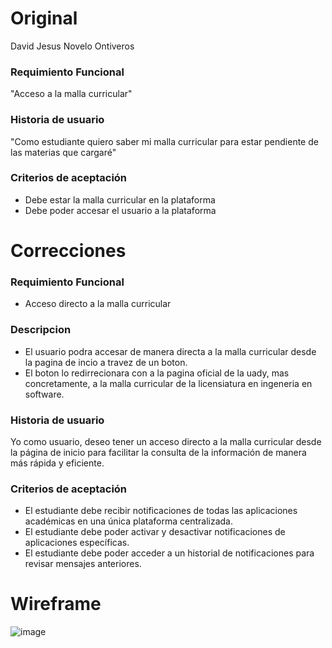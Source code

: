 # Original
David Jesus Novelo Ontiveros

### Requimiento Funcional
"Acceso a la malla curricular"


### Historia de  usuario
"Como estudiante quiero saber mi malla curricular para estar pendiente de las materias que cargaré"

### Criterios de aceptación

- Debe estar la malla curricular en la plataforma
 - Debe poder accesar el usuario a la plataforma
   
# Correcciones
### Requimiento Funcional
- Acceso directo a la malla curricular

### Descripcion

- El usuario podra accesar de manera directa a la malla curricular desde la pagina de incio a travez de un boton.
- El boton lo redirrecionara con a la pagina oficial de la uady, mas concretamente, a la malla curricular de la licensiatura en ingeneria en software.



### Historia de  usuario
Yo como usuario, deseo tener un acceso directo a la malla curricular desde la página de inicio para facilitar la consulta de la información de manera más rápida y eficiente.

### Criterios de aceptación

 - El estudiante debe recibir notificaciones de todas las aplicaciones
   académicas en una única plataforma centralizada. 
 - El estudiante debe    poder activar y desactivar notificaciones de
   aplicaciones    específicas.
 - El estudiante debe poder acceder a un historial de    notificaciones
   para revisar mensajes anteriores.
   
# Wireframe

![image](https://github.com/user-attachments/assets/4392818a-a25d-4cbd-867b-6c0092bc7eb5)
